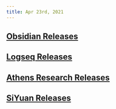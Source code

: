 ```yaml
---
title: Apr 23rd, 2021
---
```


## [Obsidian Releases](https://github.com/obsidianmd/obsidian-releases/releases/)
## [Logseq Releases](https://github.com/logseq/logseq/releases)
## [Athens Research Releases](https://github.com/athensresearch/athens/releases)
## [SiYuan Releases]()
